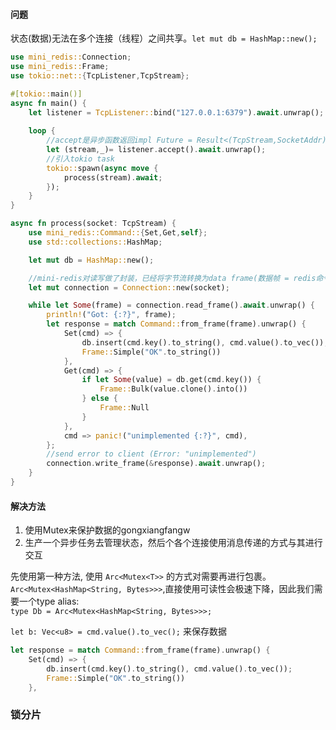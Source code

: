 
#### 问题
状态(数据)无法在多个连接（线程）之间共享。`let mut db = HashMap::new();`

```rust
use mini_redis::Connection;
use mini_redis::Frame;
use tokio::net::{TcpListener,TcpStream};

#[tokio::main()]
async fn main() {
    let listener = TcpListener::bind("127.0.0.1:6379").await.unwrap();
    
    loop {
        //accept是异步函数返回impl Future = Result<(TcpStream,SocketAddr),Error>
        let (stream,_)= listener.accept().await.unwrap();
        //引入tokio task
        tokio::spawn(async move {
            process(stream).await;
        });
    }
}

async fn process(socket: TcpStream) {
    use mini_redis::Command::{Set,Get,self};
    use std::collections::HashMap;

    let mut db = HashMap::new();

    //mini-redis对读写做了封装，已经将字节流转换为data frame(数据帧 = redis命令 + 数据)
    let mut connection = Connection::new(socket);

    while let Some(frame) = connection.read_frame().await.unwrap() {
        println!("Got: {:?}", frame);
        let response = match Command::from_frame(frame).unwrap() {
            Set(cmd) => {
                db.insert(cmd.key().to_string(), cmd.value().to_vec());
                Frame::Simple("OK".to_string())
            },
            Get(cmd) => {
                if let Some(value) = db.get(cmd.key()) {
                    Frame::Bulk(value.clone().into())
                } else {
                    Frame::Null
                }
            },
            cmd => panic!("unimplemented {:?}", cmd),
        };
        //send error to client (Error: "unimplemented")
        connection.write_frame(&response).await.unwrap();
    }
}
```
#### 解决方法
1. 使用Mutex来保护数据的gongxiangfangw
2. 生产一个异步任务去管理状态，然后个各个连接使用消息传递的方式与其进行交互

先使用第一种方法,  使用 `Arc<Mutex<T>>` 的方式对需要再进行包裹。
`Arc<Mutex<HashMap<String, Bytes>>>`,直接使用可读性会极速下降，因此我们需要一个type alias:   
`type Db = Arc<Mutex<HashMap<String, Bytes>>>;`




`let b: Vec<u8> = cmd.value().to_vec();` 来保存数据
```rust
let response = match Command::from_frame(frame).unwrap() {
    Set(cmd) => {
        db.insert(cmd.key().to_string(), cmd.value().to_vec());
        Frame::Simple("OK".to_string())
    },
```

### 锁分片

